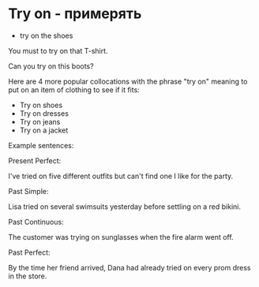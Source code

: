 # Try on - примерять




- try on the shoes

You must to try on that T-shirt.

Can you try on this boots?

Here are 4 more popular collocations with the phrase "try on" meaning to put on an item of clothing to see if it fits:

- Try on shoes
- Try on dresses
- Try on jeans
- Try on a jacket

Example sentences:

Present Perfect:

I've tried on five different outfits but can't find one I like for the party.

Past Simple:

Lisa tried on several swimsuits yesterday before settling on a red bikini.

Past Continuous:

The customer was trying on sunglasses when the fire alarm went off.

Past Perfect:

By the time her friend arrived, Dana had already tried on every prom dress in the store.